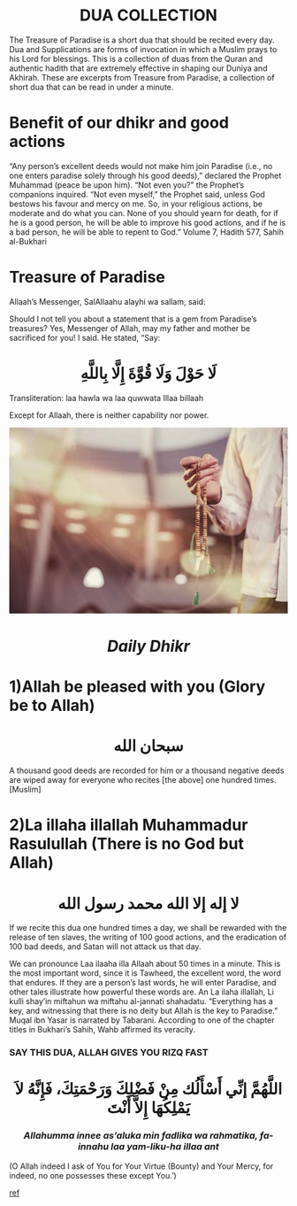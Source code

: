 # <div align="center">**DUA COLLECTION**</div>

The Treasure of Paradise is a short dua that should be recited every day. Dua and Supplications are
forms of invocation in which a Muslim prays to his Lord for blessings. This is a collection of duas
from the Quran and authentic hadith that are extremely effective in shaping our Duniya and Akhirah.
These are excerpts from Treasure from Paradise, a collection of short dua that can be read in under
a minute.

# Benefit of our dhikr and good actions

“Any person’s excellent deeds would not make him join Paradise (i.e., no one enters paradise solely
through his good deeds),” declared the Prophet Muhammad (peace be upon him). “Not even you?” the
Prophet’s companions inquired. “Not even myself,” the Prophet said, unless God bestows his favour
and mercy on me. So, in your religious actions, be moderate and do what you can. None of you should
yearn for death, for if he is a good person, he will be able to improve his good actions, and if he
is a bad person, he will be able to repent to God.” Volume 7, Hadith 577, Sahih al-Bukhari

# Treasure of Paradise

Allaah’s Messenger, SalAllaahu alayhi wa sallam, said:

Should I not tell you about a statement that is a gem from Paradise’s treasures? Yes, Messenger of
Allah, may my father and mother be sacrificed for you! I said. He stated, “Say:

# <div align="center">**لَا حَوْلَ وَلَا قُوَّةَ إِلَّا بِاللَّهِ**</div>

Transliteration: laa hawla wa laa quwwata Illaa billaah

Except for Allaah, there is neither capability nor power.

![img.png](img.png)

# <div align="center">*Daily Dhikr*</div>

# 1)Allah be pleased with you (Glory be to Allah)

# <div align="center">**سبحان الله**</div>

A thousand good deeds are recorded for him or a thousand negative deeds are wiped away for everyone who recites [the above] one hundred times.
[Muslim]

# 2)La illaha illallah Muhammadur Rasulullah (There is no God but Allah)

# <div align="center">**لا إله إلا الله محمد رسول الله**</div>

If we recite this dua one hundred times a day, we shall be rewarded with the release of ten slaves, the writing of 100 good actions, and the eradication of 100 bad deeds, and Satan will not attack us that day.

We can pronounce Laa ilaaha illa Allaah about 50 times in a minute. This is the most important word, since it is Tawheed, the excellent word, the word that endures. If they are a person’s last words, he will enter Paradise, and other tales illustrate how powerful these words are.
An La ilaha illallah, Li kulli shay’in miftahun wa miftahu al-jannati shahadatu. “Everything has a key, and witnessing that there is no deity but Allah is the key to Paradise.” Muqal ibn Yasar is narrated by Tabarani. According to one of the chapter titles in Bukhari’s Sahih, Wahb affirmed its veracity.

### SAY THIS DUA, ALLAH GIVES YOU RIZQ FAST

# <div align="center">**اللَّهُمَّ إنِّي أَسْأَلُك مِنْ فَضْلِكَ وَرَحْمَتِكَ، فَإِنَّهُ لاَ يَمْلِكُهَا إِلاَّ أَنْتَ**</div>

### <div align="center">*Allahumma innee as’aluka min fadlika wa rahmatika, fa-innahu laa yam-liku-ha illaa ant*</div>

(O Allah indeed I ask of You for Your Virtue (Bounty) and Your Mercy, for indeed, no one possesses
these except You.’)

[ref](https://youtu.be/CDIiqxvxWII)